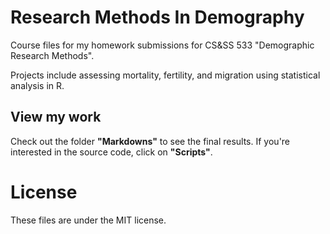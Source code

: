 # Research Methods In Demography
Course files for my homework submissions for CS&amp;SS 533 "Demographic Research Methods".

Projects include assessing mortality, fertility, and migration using statistical analysis in R. 

## View my work
Check out the folder **"Markdowns"** to see the final results. If you're interested in the source code, click on **"Scripts"**.

# License
These files are under the MIT license. 
